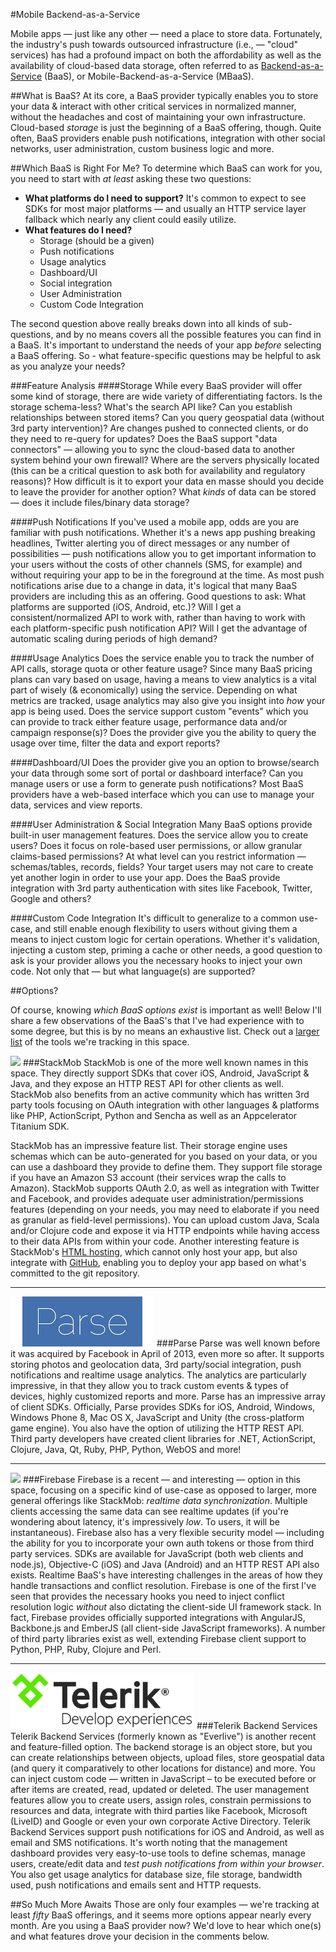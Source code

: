 #Mobile Backend-as-a-Service

Mobile apps — just like any other — need a place to store data. Fortunately, the industry's push towards outsourced infrastructure (i.e., — "cloud" services) has had a profound impact on both the affordability as well as the availability of cloud-based data storage, often referred to as [Backend-as-a-Service](http://en.wikipedia.org/wiki/Backend_as_a_service) (BaaS), or Mobile-Backend-as-a-Service (MBaaS).

##What is BaaS?
At its core, a BaaS provider typically enables you to store your data & interact with other critical services in normalized manner, without the headaches and cost of maintaining your own infrastructure. Cloud-based *storage* is just the beginning of a BaaS offering, though. Quite often, BaaS providers enable push notifications, integration with other social networks, user administration, custom business logic and more.

##Which BaaS is Right For Me?
To determine which BaaS can work for you, you need to start with *at least* asking these two questions:

* **What platforms do I need to support?** It's common to expect to see SDKs for most major platforms — and usually an HTTP service layer fallback which nearly any client could easily utilize.
* **What features do I need?**
	* Storage (should be a given)
	* Push notifications
	* Usage analytics
	* Dashboard/UI
	* Social integration
	* User Administration
	* Custom Code Integration 
	
The second question above really breaks down into all kinds of sub-questions, and by no means covers all the possible features you can find in a BaaS. It's important to understand the needs of your app *before* selecting a BaaS offering. So - what feature-specific questions may be helpful to ask as you analyze your needs?

###Feature Analysis
####Storage
While every BaaS provider will offer some kind of storage, there are wide variety of differentiating factors. Is the storage schema-less? What's the search API like? Can you establish relationships between stored items? Can you query geospatial data (without 3rd party intervention)? Are changes pushed to connected clients, or do they need to re-query for updates? Does the BaaS support "data connectors" — allowing you to sync the cloud-based data to another system behind your own firewall? Where are the servers physically located (this can be a critical question to ask both for availability and regulatory reasons)? How difficult is it to export your data en masse should you decide to leave the provider for another option? What *kinds* of data can be stored — does it include files/binary data storage?

####Push Notifications
If you've used a mobile app, odds are you are familiar with push notifications. Whether it's a news app pushing breaking headlines, Twitter alerting you of direct messages or any number of possibilities — push notifications allow you to get important information to your users without the costs of other channels (SMS, for example) and without requiring your app to be in the foreground at the time. As most push notifications arise due to a change in data, it's logical that many BaaS providers are including this as an offering. Good questions to ask: What platforms are supported (iOS, Android, etc.)? Will I get a consistent/normalized API to work with, rather than having to work with each platform-specific push notification API? Will I get the advantage of automatic scaling during periods of high demand?

####Usage Analytics
Does the service enable you to track the number of API calls, storage quota or other feature usage? Since many BaaS pricing plans can vary based on usage, having a means to view analytics is a vital part of wisely (& economically) using the service. Depending on what metrics are tracked, usage analytics may also give you insight into *how* your app is being used. Does the service support custom "events" which you can provide to track either feature usage, performance data and/or campaign response(s)? Does the provider give you the ability to query the usage over time, filter the data and export reports?

####Dashboard/UI
Does the provider give you an option to browse/search your data through some sort of portal or dashboard interface? Can you manage users or use a form to generate push notifications? Most BaaS providers have a web-based interface which you can use to manage your data, services and view reports.

####User Administration & Social Integration
Many BaaS options provide built-in user management features. Does the service allow you to create users? Does it focus on role-based user permissions, or allow granular claims-based permissions? At what level can you restrict information — schemas/tables, records, fields? Your target users may not care to create yet another login in order to use your app. Does the BaaS provide integration with 3rd party authentication with sites like Facebook, Twitter, Google and others? 

####Custom Code Integration
It's difficult to generalize to a common use-case, and still enable enough flexibility to users without giving them a means to inject custom logic for certain operations. Whether it's validation, injecting a custom step, priming a cache or other needs, a good question to ask is your provider allows you the necessary hooks to inject your own code. Not only that — but what language(s) are supported?

##Options?

Of course, knowing *which BaaS options exist* is important as well! Below I'll share a few observations of the BaaS's that I've had experience with to some degree, but this is by no means an exhaustive list. Check out a [larger list](http://www.developereconomics.com/sector/backend-as-a-service/) of the tools we're tracking in this space.

![](https://s3.amazonaws.com/toolatlas/logos/stackmob.png)
###StackMob
StackMob is one of the more well known names in this space. They directly support SDKs that cover iOS, Android, JavaScript & Java, and they expose an HTTP REST API for other clients as well. StackMob also benefits from an active community which has written 3rd party tools focusing on OAuth integration with other languages & platforms like PHP, ActionScript, Python and Sencha as well as an Appcelerator Titanium SDK.

StackMob has an impressive feature list. Their storage engine uses schemas which can be auto-generated for you based on your data, or you can use a dashboard they provide to define them. They support file storage if you have an Amazon S3 account (their services wrap the calls to Amazon). StackMob supports OAuth 2.0, as well as integration with Twitter and Facebook, and provides adequate user administration/permissions features (depending on your needs, you may need to elaborate if you need as granular as field-level permissions). You can upload custom Java, Scala and/or Clojure code and expose it via HTTP endpoints while having access to their data APIs from within your code. Another interesting feature is StackMob's [HTML hosting](https://developer.stackmob.com/module/html5), which cannot only host your app, but also integrate with [GitHub](http://github.com), enabling you to deploy your app based on what's committed to the git repository.
_____

![](parse.png)
###Parse
Parse was well known before it was acquired by Facebook in April of 2013, even more so after. It supports storing photos and geolocation data, 3rd party/social integration, push notifications and realtime usage analytics. The analytics are particularly impressive, in that they allow you to track custom events & types of devices, highly customized reports and more. Parse has an impressive array of client SDKs. Officially, Parse provides SDKs for iOS, Android, Windows, Windows Phone 8, Mac OS X, JavaScript and Unity (the cross-platform game engine). You also have the option of utilizing the HTTP REST API. Third party developers have created client libraries for .NET, ActionScript, Clojure, Java, Qt, Ruby, PHP, Python, WebOS and more!
_____

![](https://s3.amazonaws.com/toolatlas/logos/firebase.png)
###Firebase
Firebase is a recent — and interesting — option in this space, focusing on a specific kind of use-case as opposed to larger, more general offerings like StackMob: *realtime data synchronization*. Multiple clients accessing the same data can see realtime updates (if you're wondering about latency, it's impressively *low*. To users, it will be instantaneous). Firebase also has a very flexible security model — including the ability for you to incorporate your own auth tokens or those from third party services. SDKs are available for JavaScript (both web clients and node.js), Objective-C (iOS) and Java (Android) and an HTTP REST API also exists. Realtime BaaS's have interesting challenges in the areas of how they handle transactions and conflict resolution. Firebase is one of the first I've seen that provides the necessary hooks you need to inject conflict resolution logic *without* also dictating the client-side UI framework stack. In fact, Firebase provides officially supported integrations with AngularJS, Backbone.js and EmberJS (all client-side JavaScript frameworks). A number of third party libraries exist as well, extending Firebase client support to Python, PHP, Ruby, Clojure and Perl.
_____

![](telerik.png)
###Telerik Backend Services
Telerik Backend Services (formerly known as "Everlive") is another recent and feature-filled option. The backend storage is an object store, but you can create relationships between objects, upload files, store geospatial data (and query it comparatively to other locations for distance) and more. You can inject custom code — written in JavaScript – to be executed before or after items are created, read, updated or deleted. The user management features allow you to create users, assign roles, constrain permissions to resources and data, integrate with third parties like Facebook, Microsoft (LiveID) and Google or even your own corporate Active Directory. Telerik Backend Services support push notifications for iOS and Android, as well as email and SMS notifications. It's worth noting that the management dashboard provides very easy-to-use tools to define schemas, manage users, create/edit data and *test push notifications from within your browser*. You also get usage analytics for database size, file storage, bandwidth used, push notifications and emails sent and HTTP requests.

##So Much More Awaits
Those are only four examples — we're tracking at least *fifty* BaaS offerings, and it seems more options appear nearly every month. Are you using a BaaS provider now? We'd love to hear which one(s) and what features drove your decision in the comments below.